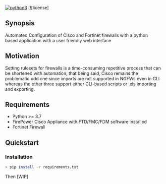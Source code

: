 [![python3](https://img.shields.io/badge/python-3.7+-blue.svg)](https://github.com/faresamir7/) [![license]


## Synopsis

Automated Configuration of Cisco and Fortinet firewalls with a python based application with a user friendly web interface

## Motivation

Setting rulesets for firewalls is a time-consuming repetitive process that can be shortened with automation, that being said, Cisco remains the problematic odd one since imports are not supported in NGFWs even in CLI whereas the other three support either CLI-based scripts or .xls importing and exporting.

## Requirements

* Python >= 3.7
* FirePower Cisco Appliance with FTD/FMC/FDM software installed
* Fortinet Firewall

## Quickstart

### Installation

```bash
> pip install -r requirements.txt
```

Then [WIP]